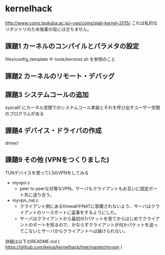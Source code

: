 # kernelhack
http://www.coins.tsukuba.ac.jp/~yas/coins/slab-kernel-2015/
これは私的なリポジトリのため後輩の役には立ちません。

## 課題1 カーネルのコンパイルとパラメタの設定
files/config\_template や tools/kerninst.sh を参照のこと
## 課題2 カーネルのリモート・デバッグ
## 課題3 システムコールの追加
syscall/ にカーネル空間でのシステムコール実装とそれを呼び出すユーザー空間のプログラムがある
## 課題4 デバイス・ドライバの作成
driver/
## 課題9 その他 (VPNをつくりました)
TUNデバイスを使ってL3のVPNをしてみる

* myvpn.c
  * peer to peerな対等なVPN。サーバもクライアントもお互いに固定ポート先に送り合う。
* myvpn_nat.c
  * クライアント側にあるfirewallやNATに邪魔されないよう、サーバはクライアントのソースポートに返事をするようにした。
  * サーバはクライアントから最初の1パケットを見てからはじめてクライアントのポートを知るので、かならずクライアントが何かパケットを送ってこないとサーバからクライアントへは届けられない。

詳細は以下のREADME.md
( https://github.com/keiya/kernelhack/tree/master/myvpn )
